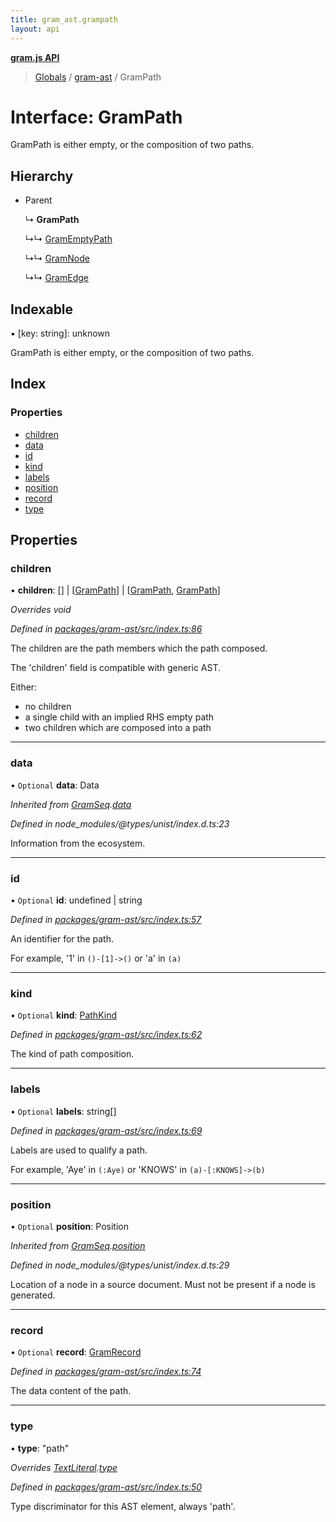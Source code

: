 ```yaml
---
title: gram_ast.grampath
layout: api
---
```


**[gram.js API](../README.md)**

> [Globals](../globals.md) / [gram-ast](../modules/gram_ast.md) / GramPath

# Interface: GramPath

GramPath is either empty, or the composition of two paths.

## Hierarchy

* Parent

  ↳ **GramPath**

  ↳↳ [GramEmptyPath](gram_ast.gramemptypath.md)

  ↳↳ [GramNode](gram_ast.gramnode.md)

  ↳↳ [GramEdge](gram_ast.gramedge.md)

## Indexable

▪ [key: string]: unknown

GramPath is either empty, or the composition of two paths.

## Index

### Properties

* [children](gram_ast.grampath.md#children)
* [data](gram_ast.grampath.md#data)
* [id](gram_ast.grampath.md#id)
* [kind](gram_ast.grampath.md#kind)
* [labels](gram_ast.grampath.md#labels)
* [position](gram_ast.grampath.md#position)
* [record](gram_ast.grampath.md#record)
* [type](gram_ast.grampath.md#type)

## Properties

### children

•  **children**: [] \| [[GramPath](gram_ast.grampath.md)] \| [[GramPath](gram_ast.grampath.md), [GramPath](gram_ast.grampath.md)]

*Overrides void*

*Defined in [packages/gram-ast/src/index.ts:86](https://github.com/gram-data/gram-js/blob/4926192/packages/gram-ast/src/index.ts#L86)*

The children are the path members which the path composed.

The 'children' field is compatible with generic AST.

Either:
- no children
- a single child with an implied RHS empty path
- two children which are composed into a path

___

### data

• `Optional` **data**: Data

*Inherited from [GramSeq](gram_ast.gramseq.md).[data](gram_ast.gramseq.md#data)*

*Defined in node_modules/@types/unist/index.d.ts:23*

Information from the ecosystem.

___

### id

• `Optional` **id**: undefined \| string

*Defined in [packages/gram-ast/src/index.ts:57](https://github.com/gram-data/gram-js/blob/4926192/packages/gram-ast/src/index.ts#L57)*

An identifier for the path.

For example, '1' in `()-[1]->()` or 'a' in `(a)`

___

### kind

• `Optional` **kind**: [PathKind](../modules/gram_ast.md#pathkind)

*Defined in [packages/gram-ast/src/index.ts:62](https://github.com/gram-data/gram-js/blob/4926192/packages/gram-ast/src/index.ts#L62)*

The kind of path composition.

___

### labels

• `Optional` **labels**: string[]

*Defined in [packages/gram-ast/src/index.ts:69](https://github.com/gram-data/gram-js/blob/4926192/packages/gram-ast/src/index.ts#L69)*

Labels are used to qualify a path.

For example, 'Aye' in `(:Aye)` or 'KNOWS' in `(a)-[:KNOWS]->(b)`

___

### position

• `Optional` **position**: Position

*Inherited from [GramSeq](gram_ast.gramseq.md).[position](gram_ast.gramseq.md#position)*

*Defined in node_modules/@types/unist/index.d.ts:29*

Location of a node in a source document.
Must not be present if a node is generated.

___

### record

• `Optional` **record**: [GramRecord](../modules/gram_ast.md#gramrecord)

*Defined in [packages/gram-ast/src/index.ts:74](https://github.com/gram-data/gram-js/blob/4926192/packages/gram-ast/src/index.ts#L74)*

The data content of the path.

___

### type

•  **type**: \"path\"

*Overrides [TextLiteral](gram_ast.textliteral.md).[type](gram_ast.textliteral.md#type)*

*Defined in [packages/gram-ast/src/index.ts:50](https://github.com/gram-data/gram-js/blob/4926192/packages/gram-ast/src/index.ts#L50)*

Type discriminator for this AST element, always 'path'.
